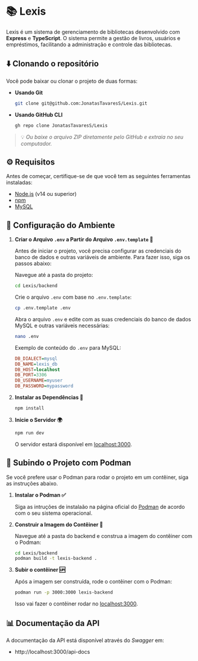 # 📚 Lexis 

Lexis é um sistema de gerenciamento de bibliotecas desenvolvido com **Express** e **TypeScript**. O sistema permite a gestão de livros, usuários e empréstimos, facilitando a administração e controle das bibliotecas.

## ⬇️ Clonando o repositório
Você pode baixar ou clonar o projeto de duas formas:

- **Usando Git**
  ```sh
  git clone git@github.com:JonatasTavaresS/Lexis.git
  ```

- **Usando GitHub CLI**
  ```sh
  gh repo clone JonatasTavaresS/Lexis
  ```

> 💡 *Ou baixe o arquivo ZIP diretamente pelo GitHub e extraia no seu computador.*

## ⚙️ Requisitos

Antes de começar, certifique-se de que você tem as seguintes ferramentas instaladas:

- [Node.js](https://nodejs.org/pt/download) (v14 ou superior)
- [npm](https://www.npmjs.com/)
- [MySQL](https://www.mysql.com)

## 🌱 Configuração do Ambiente

1. **Criar o Arquivo `.env` a Partir do Arquivo `.env.template` 📝**

    Antes de iniciar o projeto, você precisa configurar as credenciais do banco de dados e outras variáveis de ambiente. Para fazer isso, siga os passos abaixo:

    Navegue até a pasta do projeto:
    ```sh
    cd Lexis/backend
    ```

    Crie o arquivo `.env` com base no `.env.template`:
    ```sh
    cp .env.template .env
    ```

    Abra o arquivo `.env` e edite com as suas credenciais do banco de dados MySQL e outras variáveis necessárias:
    ```sh
    nano .env
    ```

    Exemplo de conteúdo do `.env` para MySQL:
    ```ini
    DB_DIALECT=mysql
    DB_NAME=lexis_db
    DB_HOST=localhost
    DB_PORT=3306
    DB_USERNAME=myuser
    DB_PASSWORD=mypassword
    ```

2. **Instalar as Dependências 🔧**
    ```sh
    npm install
    ```

3. **Inicie o Servidor 🌍**
    ```sh
    npm run dev
    ```
    O servidor estará disponível em [localhost:3000](http://localhost:3000).

## 🦭 Subindo o Projeto com Podman

Se você prefere usar o Podman para rodar o projeto em um contêiner, siga as instruções abaixo.

1. **Instalar o Podman ✅**

    Siga as intruções de instalaão na página oficial do [Podman](https://podman.io/docs/installation) de acordo com o seu sistema operacional.

2. **Construir a Imagem do Contêiner 🔄**

    Navegue até a pasta do backend e construa a imagem do contêiner com o Podman:
    ```sh
    cd Lexis/backend
    podman build -t lexis-backend .
    ```

3. **Subir o contêiner 🆙**

    Após a imagem ser construída, rode o contêiner com o Podman:
    ```sh
    podman run -p 3000:3000 lexis-backend
    ```
    Isso vai fazer o contêiner rodar no [localhost:3000](http://localhost:3000).

## 📊 Documentação da API

A documentação da API está disponível através do *Swagger* em:
- http://localhost:3000/api-docs

